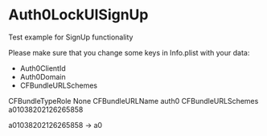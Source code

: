 # Auth0LockUISignUp
Test example for SignUp functionality

Please make sure that you change some keys in Info.plist with your data:
- Auth0ClientId
- Auth0Domain
- CFBundleURLSchemes

<key>CFBundleTypeRole</key>
<string>None</string>
<key>CFBundleURLName</key>
<string>auth0</string>
<key>CFBundleURLSchemes</key>
<array>
<string>a01038202126265858</string>
</array>

a01038202126265858 -> a0<Auth0ClientId>

